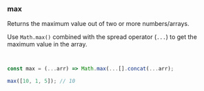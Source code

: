 ### max

Returns the maximum value out of two or more numbers/arrays.

Use `Math.max()` combined with the spread operator (`...`) to get the maximum value in the array.

```js


const max = (...arr) => Math.max(...[].concat(...arr);
```

```js
max([10, 1, 5]); // 10
```
